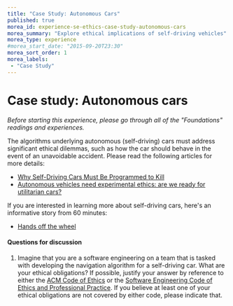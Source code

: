 ```yaml
---
title: "Case Study: Autonomous Cars"
published: true
morea_id: experience-se-ethics-case-study-autonomous-cars
morea_summary: "Explore ethical implications of self-driving vehicles"
morea_type: experience
#morea_start_date: "2015-09-20T23:30"
morea_sort_order: 1
morea_labels:
 - "Case Study"
---
```


# Case study: Autonomous cars

*Before starting this experience, please go through all of the "Foundations" readings and experiences.*

The algorithms underlying autonomous (self-driving) cars must address significant ethical dilemmas, such as how the car should behave in the event of an unavoidable accident.  Please read the following articles for more details:  

  * [Why Self-Driving Cars Must Be Programmed to Kill](http://www.technologyreview.com/view/542626/why-self-driving-cars-must-be-programmed-to-kill/)
  * [Autonomous vehicles need experimental ethics: are we ready for utilitarian cars?](http://arxiv.org/pdf/1510.03346v1.pdf)
  
If you are interested in learning more about self-driving cars, here's an informative story from 60 minutes:

  * [Hands off the wheel](http://www.cbsnews.com/news/self-driving-cars-google-mercedes-benz-60-minutes-bill-whitaker/)
  


  
#### Questions for discussion

  1. Imagine that you are a software engineering on a team that is tasked with developing the navigation algorithm for a self-driving car.  What are your ethical obligations?  If possible, justify your answer by reference to either the [ACM Code of Ethics](http://www.acm.org/about/code-of-ethics) or the [Software Engineering Code of Ethics and Professional Practice](https://www.computer.org/web/education/code-of-ethics). If you believe at least one of your ethical obligations are not covered by either code, please indicate that.
  